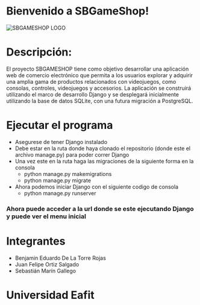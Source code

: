 # Bienvenido a SBGameShop!

![SBGAMESHOP LOGO](https://github.com/bened18/sbgameshop/assets/37964425/9aabce76-e2f9-4b10-9780-eea9a83f0fc5)

# Descripción: 
El proyecto SBGAMESHOP tiene como objetivo desarrollar una aplicación web de comercio electrónico que permita a los usuarios explorar y adquirir una amplia gama de productos relacionados con videojuegos, como consolas, controles, videojuegos y accesorios. La aplicación se construirá utilizando el marco de desarrollo Django y se desplegará inicialmente utilizando la base de datos SQLite, con una futura migración a PostgreSQL.

# Ejecutar el programa
- Asegurese de tener Django instalado
- Debe estar en la ruta donde haya clonado el repositorio (donde este el archivo manage.py) para poder correr Django
- Una vez este en la ruta haga las migraciones de la siguiente forma en la consola
	 - python manage.py makemigrations
	 - python manage.py migrate
- Ahora podemos iniciar Django con el siguiente codigo de consola
	 - python manage.py runserver

### Ahora puede acceder a la url donde se este ejecutando Django y puede ver el menu inicial

# Integrantes
- Benjamin Eduardo De La Torre Rojas
- Juan Felipe Ortiz Salgado
- Sebastián Marín Gallego

# Universidad Eafit
